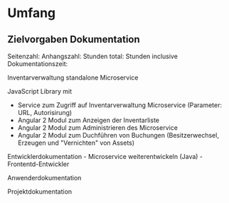 # Umfang

## Zielvorgaben Dokumentation
Seitenzahl:
Anhangszahl:
Stunden total:
Stunden inclusive Dokumentationszeit:

Inventarverwaltung standalone Microservice

JavaScript Library mit
- Service zum Zugriff auf Inventarverwaltung Microservice (Parameter: URL, Autorisirung)
- Angular 2 Modul zum Anzeigen der Inventarliste
- Angular 2 Modul zum Administrieren des Microservice
- Angular 2 Modul zum Duchführen von Buchungen (Besitzerwechsel, Erzeugen und "Vernichten" von Assets)

Entwicklerdokumentation
    - Microservice weiterentwickeln (Java)
    - Frontentd-Entwickler

Anwenderdokumentation

Projektdokumentation

